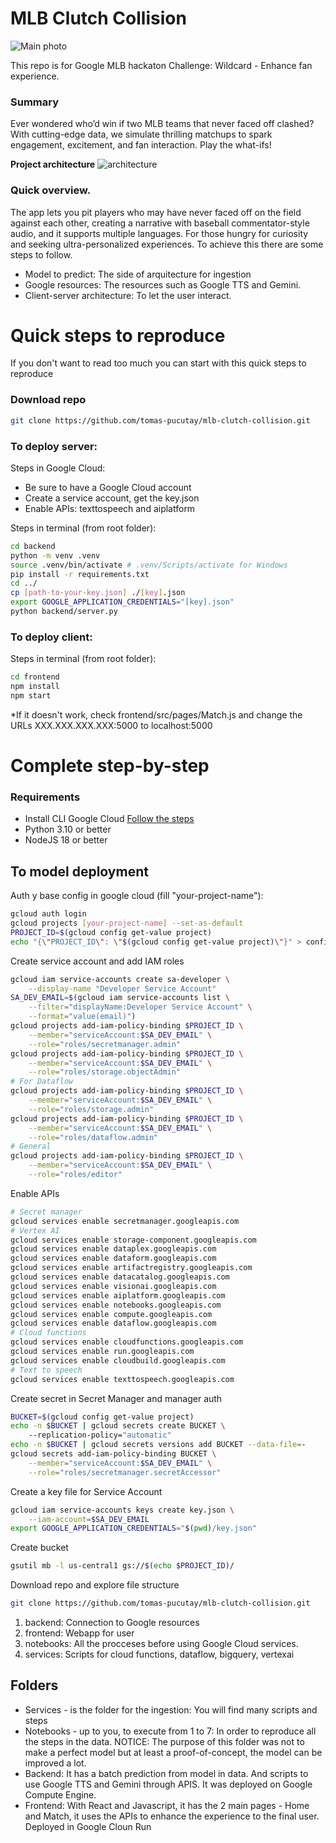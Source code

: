 # MLB Clutch Collision

![Main photo](https://raw.githubusercontent.com/tomas-pucutay/mlb-clutch-collision/refs/heads/main/frontend/src/assets/MLB_Clutch_Collision.jpg)

This repo is for Google MLB hackaton Challenge: Wildcard - Enhance fan experience.

### Summary
Ever wondered who’d win if two MLB teams that never faced off clashed? With cutting-edge data, we simulate thrilling matchups to spark engagement, excitement, and fan interaction. Play the what-ifs!

**Project architecture**
![architecture](https://raw.githubusercontent.com/tomas-pucutay/mlb-clutch-collision/refs/heads/main/media/Architecture.png)

### Quick overview.
The app lets you pit players who may have never faced off on the field against each other, creating a narrative with baseball commentator-style audio, and it supports multiple languages. For those hungry for curiosity and seeking ultra-personalized experiences.
To achieve this there are some steps to follow.
- Model to predict: The side of arquitecture for ingestion
- Google resources: The resources such as Google TTS and Gemini.
- Client-server architecture: To let the user interact.


# Quick steps to reproduce
If you don't want to read too much you can start with this quick steps to reproduce

### Download repo
```bash
git clone https://github.com/tomas-pucutay/mlb-clutch-collision.git
```
### To deploy server:

Steps in Google Cloud:
- Be sure to have a Google Cloud account
- Create a service account, get the key.json
- Enable APIs: texttospeech and aiplatform

Steps in terminal (from root folder):
```bash
cd backend
python -m venv .venv
source .venv/bin/activate # .venv/Scripts/activate for Windows
pip install -r requirements.txt
cd ../
cp [path-to-your-key.json] ./[key].json
export GOOGLE_APPLICATION_CREDENTIALS="[key].json"
python backend/server.py
```

### To deploy client:
Steps in terminal (from root folder):
```bash
cd frontend
npm install
npm start
```
*If it doesn't work, check frontend/src/pages/Match.js and change the URLs XXX.XXX.XXX.XXX:5000 to localhost:5000

# Complete step-by-step

### Requirements
- Install CLI Google Cloud [Follow the steps](https://cloud.google.com/sdk/docs/install?hl=es-419#deb)
- Python 3.10 or better
- NodeJS 18 or better

## To model deployment

Auth y base config in google cloud (fill "your-project-name"): 
```bash
gcloud auth login
gcloud projects [your-project-name] --set-as-default
PROJECT_ID=$(gcloud config get-value project)
echo "{\"PROJECT_ID\": \"$(gcloud config get-value project)\"}" > config.json 
```

Create service account and add IAM roles
```bash
gcloud iam service-accounts create sa-developer \
    --display-name "Developer Service Account"
SA_DEV_EMAIL=$(gcloud iam service-accounts list \
    --filter="displayName:Developer Service Account" \
    --format="value(email)")
gcloud projects add-iam-policy-binding $PROJECT_ID \
    --member="serviceAccount:$SA_DEV_EMAIL" \
    --role="roles/secretmanager.admin"
gcloud projects add-iam-policy-binding $PROJECT_ID \
    --member="serviceAccount:$SA_DEV_EMAIL" \
    --role="roles/storage.objectAdmin"
# For Dataflow
gcloud projects add-iam-policy-binding $PROJECT_ID \
    --member="serviceAccount:$SA_DEV_EMAIL" \
    --role="roles/storage.admin"
gcloud projects add-iam-policy-binding $PROJECT_ID \
    --member="serviceAccount:$SA_DEV_EMAIL" \
    --role="roles/dataflow.admin"
# General
gcloud projects add-iam-policy-binding $PROJECT_ID \
    --member="serviceAccount:$SA_DEV_EMAIL" \
    --role="roles/editor"
```

Enable APIs
```bash
# Secret manager
gcloud services enable secretmanager.googleapis.com
# Vertex AI
gcloud services enable storage-component.googleapis.com
gcloud services enable dataplex.googleapis.com
gcloud services enable dataform.googleapis.com
gcloud services enable artifactregistry.googleapis.com
gcloud services enable datacatalog.googleapis.com
gcloud services enable visionai.googleapis.com
gcloud services enable aiplatform.googleapis.com
gcloud services enable notebooks.googleapis.com
gcloud services enable compute.googleapis.com
gcloud services enable dataflow.googleapis.com
# Cloud functions
gcloud services enable cloudfunctions.googleapis.com
gcloud services enable run.googleapis.com
gcloud services enable cloudbuild.googleapis.com
# Text to speech
gcloud services enable texttospeech.googleapis.com
```

Create secret in Secret Manager and manager auth
```bash
BUCKET=$(gcloud config get-value project)
echo -n $BUCKET | gcloud secrets create BUCKET \      
    --replication-policy="automatic"
echo -n $BUCKET | gcloud secrets versions add BUCKET --data-file=-
gcloud secrets add-iam-policy-binding BUCKET \
    --member="serviceAccount:$SA_DEV_EMAIL" \
    --role="roles/secretmanager.secretAccessor"
```

Create a key file for Service Account

```bash
gcloud iam service-accounts keys create key.json \
    --iam-account=$SA_DEV_EMAIL
export GOOGLE_APPLICATION_CREDENTIALS="$(pwd)/key.json"
```

Create bucket
```bash
gsutil mb -l us-central1 gs://$(echo $PROJECT_ID)/
```

Download repo and explore file structure
```bash
git clone https://github.com/tomas-pucutay/mlb-clutch-collision.git
```
1. backend: Connection to Google resources
2. frontend: Webapp for user
3. notebooks: All the procceses before using Google Cloud services.
4. services: Scripts for cloud functions, dataflow, bigquery, vertexai

## Folders
- Services - is the folder for the ingestion:
You will find many scripts and steps
- Notebooks - up to you, to execute from 1 to 7:
In order to reproduce all the steps in the data.
NOTICE: The purpose of this folder was not to make a perfect model but at least a proof-of-concept, the model can be improved a lot.
- Backend: It has a batch prediction from model in data. And scripts to use Google TTS and Gemini through APIS. It was deployed on Google Compute Engine.
- Frontend: With React and Javascript, it has the 2 main pages - Home and Match, it uses the APIs to enhance the experience to the final user. Deployed in Google Cloun Run